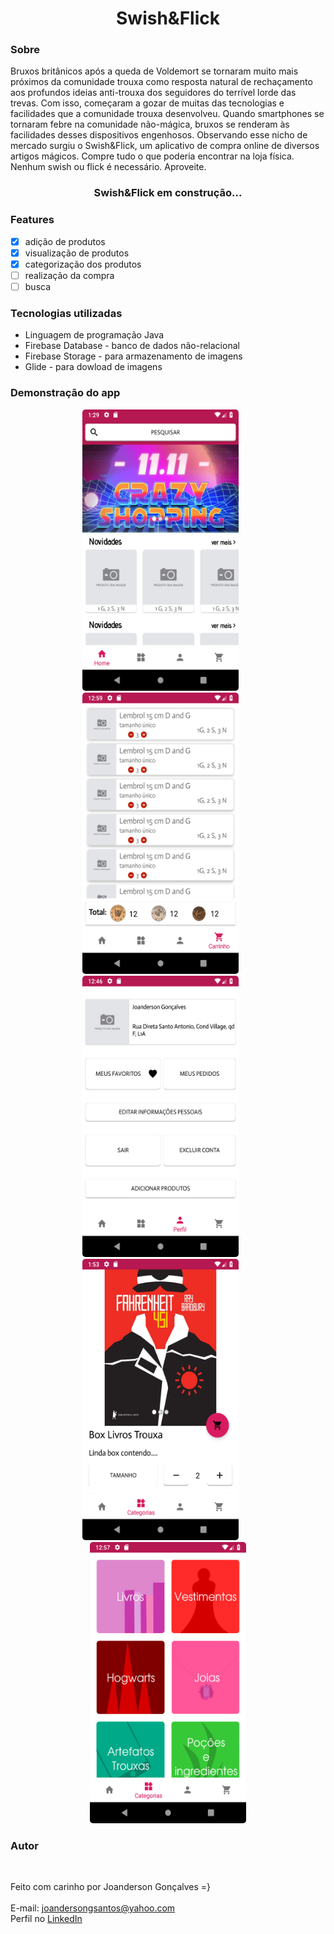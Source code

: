 <h1 align="center">Swish&Flick</h1>

### Sobre
Bruxos britânicos após a queda de Voldemort se tornaram muito mais próximos da comunidade trouxa como resposta natural de rechaçamento aos profundos ideias anti-trouxa dos seguidores do terrível lorde das trevas. Com isso, começaram a gozar de muitas das tecnologias e facilidades que a comunidade trouxa desenvolveu. Quando smartphones se tornaram febre na comunidade não-mágica, bruxos se renderam às facilidades desses dispositivos engenhosos. Observando esse nicho de mercado surgiu o Swish&Flick, um aplicativo de compra online de diversos artigos mágicos. Compre tudo o que poderia encontrar na loja física. Nenhum swish ou flick é necessário. Aproveite.

<h3 align="center">Swish&Flick em construção...</h3>

### Features
- [x] adição de produtos
- [x] visualização de produtos
- [x] categorização dos produtos
- [ ] realização da compra
- [ ] busca

### Tecnologias utilizadas
<ul>
  <li>Linguagem de programação Java</li>
  <li>Firebase Database - banco de dados não-relacional</li>
  <li>Firebase Storage - para armazenamento de imagens</li>
  <li>Glide - para dowload de imagens</li>
</ul>

### Demonstração do app
<p align="center">
  <kbd>
    <img width="250" style="border-radius: 5px" height="450" src="./screenshots/Screenshot1.png" alt="Home">
  </kbd>
  &nbsp;&nbsp;&nbsp;&nbsp;
  <kbd>
    <img width="250" style="border-radius: 5px" height="450" src="./screenshots/Screenshot2.png" alt="Carrinho">
  </kbd>
  &nbsp;&nbsp;&nbsp;&nbsp;
  <kbd>
    <img width="250" style="border-radius: 5px" height="450" src="./screenshots/Screenshot3.png" alt="Perfil">
  </kbd>
  &nbsp;&nbsp;&nbsp;&nbsp;
  <kbd>
    <img width="250" style="border-radius: 5px" height="450" src="./screenshots/Screenshot4.png" alt="Detalhes">
  </kbd>
  &nbsp;&nbsp;&nbsp;&nbsp;
  <kbd>
    <img width="250" style="border-radius: 5px" height="450" src="./screenshots/Screenshot5.png" alt="Categoria">
  </kbd>
</p>



### Autor

 <img style="border-radius: 50%;" src="https://avatars3.githubusercontent.com/u/39781143?s=460&u=43508c7e94057574d4d8f06cbdbc02280102e094&v=4" width="100px;" alt=""/>

Feito com carinho por Joanderson Gonçalves =}
<br><br>
E-mail: <a href="mailto:joandersongsantos@yahoo.com">joandersongsantos@yahoo.com</a>
<br>
Perfil no <a href="https://www.linkedin.com/in/joanderson-gonçalves-1055351b9">LinkedIn</a>
